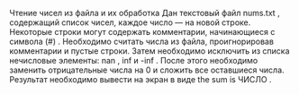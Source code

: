 Чтение чисел из файла и их обработка
Дан текстовый файл 
nums.txt
, содержащий список чисел, каждое число — на новой строке. Некоторые строки могут содержать комментарии, начинающиеся с символа
(#)
. Необходимо считать числа из файла, проигнорировав комментарии и пустые строки. Затем необходимо исключить из списка нечисловые элементы: 
nan
, 
inf
 и 
-inf
. После этого необходимо заменить отрицательные числа на 
0
 и сложить все оставшиеся числа. Результат необходимо вывести на экран в виде 
the sum is ЧИСЛО
.